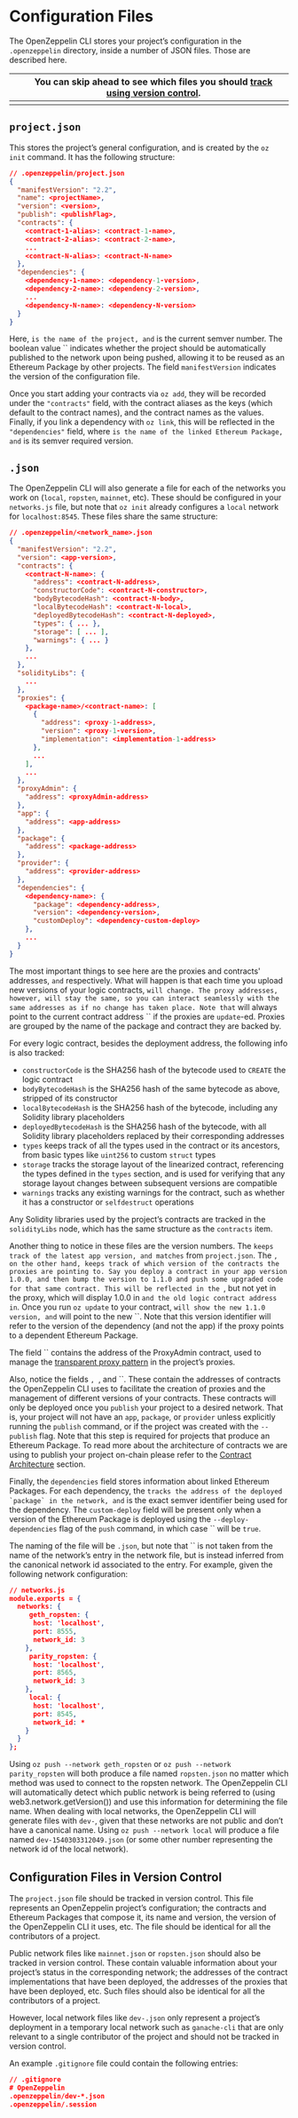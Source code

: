 # Configuration Files

The OpenZeppelin CLI stores your project’s configuration in the `.openzeppelin` directory, inside a number of JSON files. Those are described here.

|      | You can skip ahead to see which files you should [track using version control](https://docs.openzeppelin.com/cli/2.7/configuration#configuration-files-in-version-control). |
| ---- | ------------------------------------------------------------ |
|      |                                                              |

## `project.json`

This stores the project’s general configuration, and is created by the `oz init` command. It has the following structure:

```json
// .openzeppelin/project.json
{
  "manifestVersion": "2.2",
  "name": <projectName>,
  "version": <version>,
  "publish": <publishFlag>,
  "contracts": {
    <contract-1-alias>: <contract-1-name>,
    <contract-2-alias>: <contract-2-name>,
    ...
    <contract-N-alias>: <contract-N-name>
  },
  "dependencies": {
    <dependency-1-name>: <dependency-1-version>,
    <dependency-2-name>: <dependency-2-version>,
    ...
    <dependency-N-name>: <dependency-N-version>
  }
}
```

Here, `` is the name of the project, and `` is the current semver number. The boolean value `` indicates whether the project should be automatically published to the network upon being pushed, allowing it to be reused as an Ethereum Package by other projects. The field `manifestVersion` indicates the version of the configuration file.

Once you start adding your contracts via `oz add`, they will be recorded under the `"contracts"` field, with the contract aliases as the keys (which default to the contract names), and the contract names as the values. Finally, if you link a dependency with `oz link`, this will be reflected in the `"dependencies"` field, where `` is the name of the linked Ethereum Package, and `` is its semver required version.

## `.json`

The OpenZeppelin CLI will also generate a file for each of the networks you work on (`local`, `ropsten`, `mainnet`, etc). These should be configured in your `networks.js` file, but note that `oz init` already configures a `local` network for `localhost:8545`. These files share the same structure:

```json
// .openzeppelin/<network_name>.json
{
  "manifestVersion": "2.2",
  "version": <app-version>,
  "contracts": {
    <contract-N-name>: {
      "address": <contract-N-address>,
      "constructorCode": <contract-N-constructor>,
      "bodyBytecodeHash": <contract-N-body>,
      "localBytecodeHash": <contract-N-local>,
      "deployedBytecodeHash": <contract-N-deployed>,
      "types": { ... },
      "storage": [ ... ],
      "warnings": { ... }
    },
    ...
  },
  "solidityLibs": {
    ...
  },
  "proxies": {
    <package-name>/<contract-name>: [
      {
        "address": <proxy-1-address>,
        "version": <proxy-1-version>,
        "implementation": <implementation-1-address>
      },
      ...
    ],
    ...
  },
  "proxyAdmin": {
    "address": <proxyAdmin-address>
  },
  "app": {
    "address": <app-address>
  },
  "package": {
    "address": <package-address>
  },
  "provider": {
    "address": <provider-address>
  },
  "dependencies": {
    <dependency-name>: {
      "package": <dependency-address>,
      "version": <dependency-version>,
      "customDeploy": <dependency-custom-deploy>
    },
    ...
  }
}
```

The most important things to see here are the proxies and contracts' addresses, `` and `` respectively. What will happen is that each time you upload new versions of your logic contracts, `` will change. The proxy addresses, however, will stay the same, so you can interact seamlessly with the same addresses as if no change has taken place. Note that `` will always point to the current contract address `` if the proxies are `update`-ed. Proxies are grouped by the name of the package and contract they are backed by.

For every logic contract, besides the deployment address, the following info is also tracked:

- `constructorCode` is the SHA256 hash of the bytecode used to `CREATE` the logic contract
- `bodyBytecodeHash` is the SHA256 hash of the same bytecode as above, stripped of its constructor
- `localBytecodeHash` is the SHA256 hash of the bytecode, including any Solidity library placeholders
- `deployedBytecodeHash` is the SHA256 hash of the bytecode, with all Solidity library placeholders replaced by their corresponding addresses
- `types` keeps track of all the types used in the contract or its ancestors, from basic types like `uint256` to custom `struct` types
- `storage` tracks the storage layout of the linearized contract, referencing the types defined in the `types` section, and is used for verifying that any storage layout changes between subsequent versions are compatible
- `warnings` tracks any existing warnings for the contract, such as whether it has a constructor or `selfdestruct` operations

Any Solidity libraries used by the project’s contracts are tracked in the `solidityLibs` node, which has the same structure as the `contracts` item.

Another thing to notice in these files are the version numbers. The `` keeps track of the latest app version, and matches `` from `project.json`. The ``, on the other hand, keeps track of which version of the contracts the proxies are pointing to. Say you deploy a contract in your app version 1.0.0, and then bump the version to 1.1.0 and push some upgraded code for that same contract. This will be reflected in the ``, but not yet in the proxy, which will display 1.0.0 in `` and the old logic contract address in ``. Once you run `oz update` to your contract, `` will show the new 1.1.0 version, and `` will point to the new ``. Note that this version identifier will refer to the version of the dependency (and not the app) if the proxy points to a dependent Ethereum Package.

The field `` contains the address of the ProxyAdmin contract, used to manage the [transparent proxy pattern](https://docs.openzeppelin.com/cli/2.7/configuration#pattern.adoc#transparent-proxies-and-function-clashes) in the project’s proxies.

Also, notice the fields ``, ``, and ``. These contain the addresses of contracts the OpenZeppelin CLI uses to facilitate the creation of proxies and the management of different versions of your contracts. These contracts will only be deployed once you `publish` your project to a desired network. That is, your project will not have an `app`, `package`, or `provider` unless explicitly running the `publish` command, or if the project was created with the `--publish` flag. Note that this step is required for projects that produce an Ethereum Package. To read more about the architecture of contracts we are using to publish your project on-chain please refer to the [Contract Architecture](https://docs.openzeppelin.com/cli/2.7/configuration#architecture.adoc) section.

Finally, the `dependencies` field stores information about linked Ethereum Packages. For each dependency, the `` tracks the address of the deployed `package` in the network, and `` is the exact semver identifier being used for the dependency. The `custom-deploy` field will be present only when a version of the Ethereum Package is deployed using the `--deploy-dependencies` flag of the `push` command, in which case `` will be `true`.

The naming of the file will be `.json`, but note that `` is not taken from the name of the network’s entry in the network file, but is instead inferred from the canonical network id associated to the entry. For example, given the following network configuration:

```json
// networks.js
module.exports = {
  networks: {
     geth_ropsten: {
      host: 'localhost',
      port: 8555,
      network_id: 3
    },
     parity_ropsten: {
      host: 'localhost',
      port: 8565,
      network_id: 3
    },
     local: {
      host: 'localhost',
      port: 8545,
      network_id: *
    }
  }
};
```

Using `oz push --network geth_ropsten` or `oz push --network parity_ropsten` will both produce a file named `ropsten.json` no matter which method was used to connect to the ropsten network. The OpenZeppelin CLI will automatically detect which public network is being referred to (using web3.network.getVersion()) and use this information for determining the file name. When dealing with local networks, the OpenZeppelin CLI will generate files with `dev-`, given that these networks are not public and don’t have a canonical name. Using `oz push --network local` will produce a file named `dev-1540303312049.json` (or some other number representing the network id of the local network).

## Configuration Files in Version Control

The `project.json` file should be tracked in version control. This file represents an OpenZeppelin project’s configuration; the contracts and Ethereum Packages that compose it, its name and version, the version of the OpenZeppelin CLI it uses, etc. The file should be identical for all the contributors of a project.

Public network files like `mainnet.json` or `ropsten.json` should also be tracked in version control. These contain valuable information about your project’s status in the corresponding network; the addresses of the contract implementations that have been deployed, the addresses of the proxies that have been deployed, etc. Such files should also be identical for all the contributors of a project.

However, local network files like `dev-.json` only represent a project’s deployment in a temporary local network such as `ganache-cli` that are only relevant to a single contributor of the project and should not be tracked in version control.

An example `.gitignore` file could contain the following entries:

```json
// .gitignore
# OpenZeppelin
.openzeppelin/dev-*.json
.openzeppelin/.session
```



